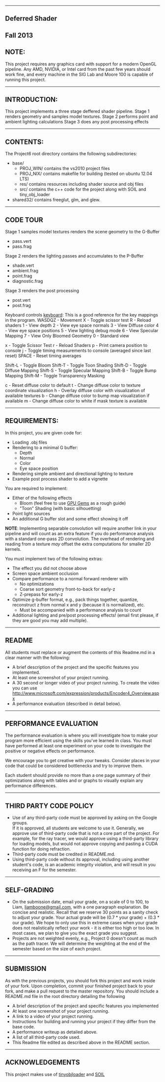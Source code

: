 -------------------------------------------------------------------------------
Deferred Shader
-------------------------------------------------------------------------------
Fall 2013
-------------------------------------------------------------------------------

NOTE:
-------------------------------------------------------------------------------
This project requires any graphics card with support for a modern OpenGL 
pipeline. Any AMD, NVIDIA, or Intel card from the past few years should work 
fine, and every machine in the SIG Lab and Moore 100 is capable of running 
this project.

-------------------------------------------------------------------------------
INTRODUCTION:
-------------------------------------------------------------------------------
This project implements a three stage deffered shader pipeline. 
Stage 1 renders geometry and samples model textures.
Stage 2 performs point and ambient lighting calculations
Stage 3 does any post processing effects

-------------------------------------------------------------------------------
CONTENTS:
-------------------------------------------------------------------------------
The Project6 root directory contains the following subdirectories:
	
* base/
  * PROJ_WIN/ contains the vs2010 project files
  * PROJ_NIX/ contains makefile for building (tested on ubuntu 12.04 LTS)
  * res/ contains resources including shader source and obj files
  * src/ contains the c++ code for the project along with SOIL and tiny_obj_loader
* shared32/ contains freeglut, glm, and glew.

---
CODE TOUR
---

Stage 1 samples model textures renders the scene geometry to the G-Buffer
* pass.vert
* pass.frag

Stage 2 renders the lighting passes and accumulates to the P-Buffer
* shade.vert
* ambient.frag
* point.frag
* diagnostic.frag

Stage 3 renders the post processing
* post.vert
* post.frag

Keyboard controls
[keyboard](https://github.com/cboots/Deferred-Shading/blob/master/base/src/main.cpp#L1178):
This is a good reference for the key mappings in the program. 
WASDQZ - Movement
X - Toggle scissor test
R - Reload shaders
1 - View depth
2 - View eye space normals
3 - View Diffuse color
4 - View eye space positions
5 - View lighting debug mode
6 - View Specular Mapping
7 - View Only Bloomed Geometry
0 - Standard view

x - Toggle Scissor Test
r - Reload Shaders
p - Print camera position to console
j - Toggle timing measurements to console (averaged since last reset)
SPACE - Reset timing averages

Shift-L - Toggle Bloom
Shift-T - Toggle Toon Shading
Shift-D - Toggle Diffuse Mapping
Shift-S - Toggle Specular Mapping
Shift-B - Toggle Bump Mapping
Shift-M - Toggle Transparency Masking

c - Reset  diffuse color to default
t - Change diffuse color to texture coordinate visualization
h - Overlay diffuse color with visualization of available textures
b - Change diffuse color to bump map visualization if available
m - Change diffuse color to white if mask texture is available

-------------------------------------------------------------------------------
REQUIREMENTS:
-------------------------------------------------------------------------------

In this project, you are given code for:
* Loading .obj files
* Rendering to a minimal G buffer:
  * Depth
  * Normal
  * Color
  * Eye space position
* Rendering simple ambient and directional lighting to texture
* Example post process shader to add a vignette

You are required to implement:
* Either of the following effects
  * Bloom (feel free to use [GPU Gems](http://http.developer.nvidia.com/GPUGems/gpugems_ch21.html) as a rough guide)
  * "Toon" Shading (with basic silhouetting)
* Point light sources
* An additional G buffer slot and some effect showing it off

**NOTE**: Implementing separable convolution will require another link in your pipeline and will count as an extra feature if you do performance analysis with a standard one-pass 2D convolution. The overhead of rendering and reading from a texture _may_ offset the extra computations for smaller 2D kernels.

You must implement two of the following extras:
* The effect you did not choose above
* Screen space ambient occlusion
* Compare performance to a normal forward renderer with
  * No optimizations
  * Coarse sort geometry front-to-back for early-z
  * Z-prepass for early-z
* Optimize g-buffer format, e.g., pack things together, quantize, reconstruct z from normal x and y (because it is normalized), etc.
  * Must be accompanied with a performance analysis to count
* Additional lighting and pre/post processing effects! (email first please, if they are good you may add multiple).

-------------------------------------------------------------------------------
README
-------------------------------------------------------------------------------
All students must replace or augment the contents of this Readme.md in a clear 
manner with the following:

* A brief description of the project and the specific features you implemented.
* At least one screenshot of your project running.
* A 30 second or longer video of your project running.  To create the video you
  can use http://www.microsoft.com/expression/products/Encoder4_Overview.aspx 
* A performance evaluation (described in detail below).

-------------------------------------------------------------------------------
PERFORMANCE EVALUATION
-------------------------------------------------------------------------------
The performance evaluation is where you will investigate how to make your 
program more efficient using the skills you've learned in class. You must have
performed at least one experiment on your code to investigate the positive or
negative effects on performance. 

We encourage you to get creative with your tweaks. Consider places in your code
that could be considered bottlenecks and try to improve them. 

Each student should provide no more than a one page summary of their
optimizations along with tables and or graphs to visually explain any
performance differences.

-------------------------------------------------------------------------------
THIRD PARTY CODE POLICY
-------------------------------------------------------------------------------
* Use of any third-party code must be approved by asking on the Google groups.  
  If it is approved, all students are welcome to use it.  Generally, we approve 
  use of third-party code that is not a core part of the project.  For example, 
  for the ray tracer, we would approve using a third-party library for loading 
  models, but would not approve copying and pasting a CUDA function for doing 
  refraction.
* Third-party code must be credited in README.md.
* Using third-party code without its approval, including using another 
  student's code, is an academic integrity violation, and will result in you 
  receiving an F for the semester.

-------------------------------------------------------------------------------
SELF-GRADING
-------------------------------------------------------------------------------
* On the submission date, email your grade, on a scale of 0 to 100, to Liam, 
  liamboone@gmail.com, with a one paragraph explanation.  Be concise and 
  realistic.  Recall that we reserve 30 points as a sanity check to adjust your 
  grade.  Your actual grade will be (0.7 * your grade) + (0.3 * our grade).  We 
  hope to only use this in extreme cases when your grade does not realistically 
  reflect your work - it is either too high or too low.  In most cases, we plan 
  to give you the exact grade you suggest.
* Projects are not weighted evenly, e.g., Project 0 doesn't count as much as 
  the path tracer.  We will determine the weighting at the end of the semester 
  based on the size of each project.


---
SUBMISSION
---
As with the previous projects, you should fork this project and work inside of
your fork. Upon completion, commit your finished project back to your fork, and
make a pull request to the master repository.  You should include a README.md
file in the root directory detailing the following

* A brief description of the project and specific features you implemented
* At least one screenshot of your project running.
* A link to a video of your project running.
* Instructions for building and running your project if they differ from the
  base code.
* A performance writeup as detailed above.
* A list of all third-party code used.
* This Readme file edited as described above in the README section.

---
ACKNOWLEDGEMENTS
---
This project makes use of [tinyobjloader](http://syoyo.github.io/tinyobjloader/) and [SOIL](http://lonesock.net/soil.html)
